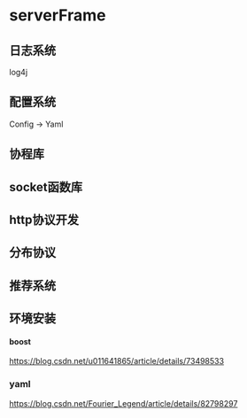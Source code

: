 # serverFrame

## 日志系统
log4j

## 配置系统
Config -> Yaml

## 协程库

## socket函数库

## http协议开发

## 分布协议

## 推荐系统

## 环境安装
#### boost
https://blog.csdn.net/u011641865/article/details/73498533
### yaml
https://blog.csdn.net/Fourier_Legend/article/details/82798297

